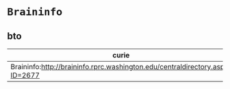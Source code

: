 # `Braininfo`

## bto

| curie                                                                        |   usages | nodes                                             |
|------------------------------------------------------------------------------|----------|---------------------------------------------------|
| Braininfo:http://braininfo.rprc.washington.edu/centraldirectory.aspx?ID=2677 |        1 | [BTO:0006534](https://bioregistry.io/BTO:0006534) |

